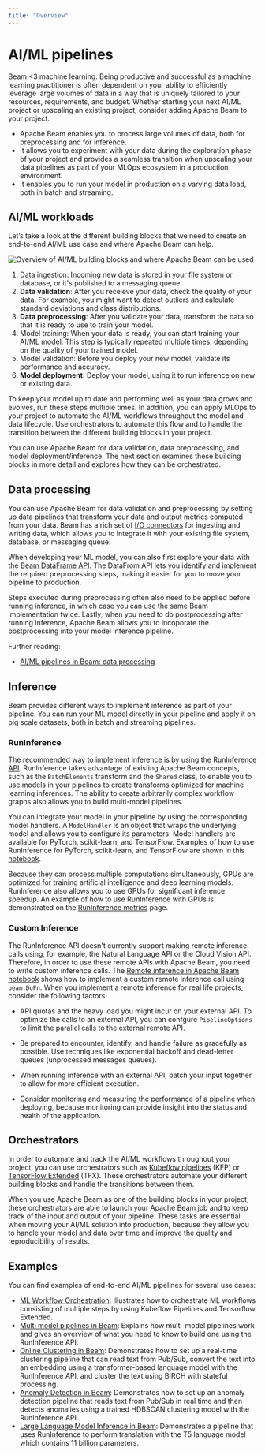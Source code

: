 ```yaml
---
title: "Overview"
---
```

<!--
Licensed under the Apache License, Version 2.0 (the "License");
you may not use this file except in compliance with the License.
You may obtain a copy of the License at

http://www.apache.org/licenses/LICENSE-2.0

Unless required by applicable law or agreed to in writing, software
distributed under the License is distributed on an "AS IS" BASIS,
WITHOUT WARRANTIES OR CONDITIONS OF ANY KIND, either express or implied.
See the License for the specific language governing permissions and
limitations under the License.
-->

# AI/ML pipelines

Beam <3 machine learning. Being productive and successful as a machine learning practitioner is often dependent on your ability to efficiently leverage large volumes of data in a way that is uniquely tailored to your resources, requirements, and budget. Whether starting your next AI/ML project or upscaling an existing project, consider adding Apache Beam to your project.

* Apache Beam enables you to process large volumes of data, both for preprocessing and for inference.
* It allows you to experiment with your data during the exploration phase of your project and provides a seamless transition when
  upscaling your data pipelines as part of your MLOps ecosystem in a production environment.
* It enables you to run your model in production on a varying data load, both in batch and streaming.

## AI/ML workloads

Let’s take a look at the different building blocks that we need to create an end-to-end AI/ML use case and where Apache Beam can help.

![Overview of AI/ML building blocks and where Apache Beam can be used](/images/ml-workflows.svg)

1. Data ingestion: Incoming new data is stored in your file system or database, or it's published to a messaging queue.
2. **Data validation**: After you receieve your data, check the quality of your data. For example, you might want to detect outliers and calculate standard deviations and class distributions.
3. **Data preprocessing**: After you validate your data, transform the data so that it is ready to use to train your model.
4. Model training: When your data is ready, you can start training your AI/ML model. This step is typically repeated multiple times, depending on the quality of your trained model.
5. Model validation: Before you deploy your new model, validate its performance and accuracy.
6. **Model deployment**: Deploy your model, using it to run inference on new or existing data.

To keep your model up to date and performing well as your data grows and evolves, run these steps multiple times. In addition, you can apply MLOps to your project to automate the AI/ML workflows throughout the model and data lifecycle. Use orchestrators to automate this flow and to handle the transition between the different building blocks in your project.

You can use Apache Beam for data validation, data preprocessing, and model deployment/inference. The next section examines these building blocks in more detail and explores how they can be orchestrated.

## Data processing

You can use Apache Beam for data validation and preprocessing by setting up data pipelines that transform your data and output metrics computed from your data. Beam has a rich set of [I/O connectors](/documentation/io/built-in/) for ingesting and writing data, which allows you to integrate it with your existing file system, database, or messaging queue.

When developing your ML model, you can also first explore your data with the [Beam DataFrame API](/documentation/dsls/dataframes/overview/). The DataFrom API lets you identify and implement the required preprocessing steps, making it easier for you to move your pipeline to production.

Steps executed during preprocessing often also need to be applied before running inference, in which case you can use the same Beam implementation twice. Lastly, when you need to do postprocessing after running inference, Apache Beam allows you to incoporate the postprocessing into your model inference pipeline.

Further reading:
* [AI/ML pipelines in Beam: data processing](/documentation/ml/data-processing)

## Inference

Beam provides different ways to implement inference as part of your pipeline. You can run your ML model directly in your pipeline and apply it on big scale datasets, both in batch and streaming pipelines.

### RunInference

The recommended way to implement inference is by using the [RunInference API](/documentation/sdks/python-machine-learning/). RunInference takes advantage of existing Apache Beam concepts, such as the `BatchElements` transform and the `Shared` class, to enable you to use models in your pipelines to create transforms optimized for machine learning inferences. The ability to create arbitrarily complex workflow graphs also allows you to build multi-model pipelines.

You can integrate your model in your pipeline by using the corresponding model handlers. A `ModelHandler` is an object that wraps the underlying model and allows you to configure its parameters. Model handlers are available for PyTorch, scikit-learn, and TensorFlow. Examples of how to use RunInference for PyTorch, scikit-learn, and TensorFlow are shown in this [notebook](https://github.com/apache/beam/blob/master/examples/notebooks/beam-ml/run_inference_pytorch_tensorflow_sklearn.ipynb).

Because they can process multiple computations simultaneously, GPUs are optimized for training artificial intelligence and deep learning models. RunInference also allows you to use GPUs for significant inference speedup. An example of how to use RunInference with GPUs is demonstrated on the [RunInference metrics](/documentation/ml/runinference-metrics) page.

### Custom Inference

The RunInference API doesn't currently support making remote inference calls using, for example, the Natural Language API or the Cloud Vision API. Therefore, in order to use these remote APIs with Apache Beam, you need to write custom inference calls. The [Remote inference in Apache Beam notebook](https://github.com/apache/beam/blob/master/examples/notebooks/beam-ml/custom_remote_inference.ipynb) shows how to implement a custom remote inference call using `beam.DoFn`. When you implement a remote inference for real life projects, consider the following factors:

* API quotas and the heavy load you might incur on your external API. To optimize the calls to an external API, you can confgure `PipelineOptions` to limit the parallel calls to the external remote API.

* Be prepared to encounter, identify, and handle failure as gracefully as possible. Use techniques like exponential backoff and dead-letter queues (unprocessed messages queues).

* When running inference with an external API, batch your input together to allow for more efficient execution.

* Consider monitoring and measuring the performance of a pipeline when deploying, because monitoring can provide insight into the status and health of the application.


## Orchestrators

In order to automate and track the AI/ML workflows throughout your project, you can use orchestrators such as [Kubeflow pipelines](https://www.kubeflow.org/docs/components/pipelines/introduction/) (KFP) or [TensorFlow Extended](https://www.tensorflow.org/tfx) (TFX). These orchestrators automate your different building blocks and handle the transitions between them.

When you use Apache Beam as one of the building blocks in your project, these orchestrators are able to launch your Apache Beam job and to keep track of the input and output of your pipeline. These tasks are essential when moving your AI/ML solution into production, because they allow you to handle your model and data over time and improve the quality and reproducibility of results.

## Examples

You can find examples of end-to-end AI/ML pipelines for several use cases:
* [ML Workflow Orchestration](/documentation/ml/orchestration): Illustrates how to orchestrate ML workflows consisting of multiple steps by using Kubeflow Pipelines and Tensorflow Extended.
* [Multi model pipelines in Beam](/documentation/ml/multi-model-pipelines): Explains how multi-model pipelines work and gives an overview of what you need to know to build one using the RunInference API.
* [Online Clustering in Beam](/documentation/ml/online-clustering): Demonstrates how to set up a real-time clustering pipeline that can read text from Pub/Sub, convert the text into an embedding using a transformer-based language model with the RunInference API, and cluster the text using BIRCH with stateful processing.
* [Anomaly Detection in Beam](/documentation/ml/anomaly-detection): Demonstrates how to set up an anomaly detection pipeline that reads text from Pub/Sub in real time and then detects anomalies using a trained HDBSCAN clustering model with the RunInference API.
* [Large Language Model Inference in Beam](/documentation/ml/large-language-modeling): Demonstrates a pipeline that uses RunInference to perform translation with the T5 language model which contains 11 billion parameters.